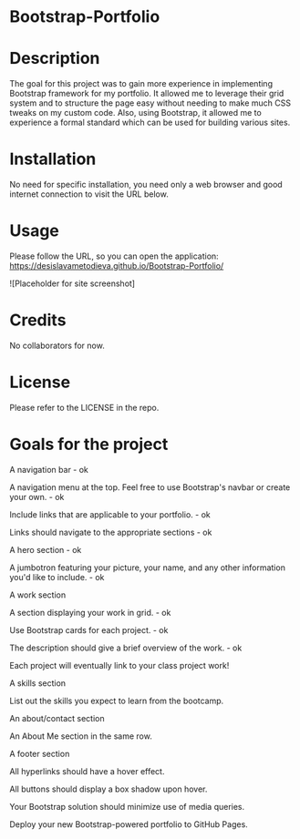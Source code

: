 # Bootstrap-Portfolio

# Description
The goal for this project was to gain more experience in implementing Bootstrap framework for my portfolio. It allowed me to leverage their grid system and to structure the page easy without needing to make much CSS tweaks on my custom code. Also, using Bootstrap, it allowed me to experience a formal standard which can be used for building various sites. 

# Installation
No need for specific installation, you need only a web browser and good internet connection to visit the URL below.

# Usage
Please follow the URL, so you can open the application: https://desislavametodieva.github.io/Bootstrap-Portfolio/

![Placeholder for site screenshot]

# Credits
No collaborators for now.

# License
Please refer to the LICENSE in the repo.

# Goals for the project

A navigation bar - ok 

A navigation menu at the top. Feel free to use Bootstrap's navbar or create your own. - ok

Include links that are applicable to your portfolio.   - ok

Links should navigate to the appropriate sections - ok

A hero section - ok 

A jumbotron featuring your picture, your name, and any other information you'd like to include. - ok 

A work section

A section displaying your work in grid. - ok

Use Bootstrap cards for each project. - ok

The description should give a brief overview of the work. - ok

Each project will eventually link to your class project work!

A skills section

List out the skills you expect to learn from the bootcamp.

An about/contact section

An About Me section in the same row.

A footer section

All hyperlinks should have a hover effect.

All buttons should display a box shadow upon hover.

Your Bootstrap solution should minimize use of media queries.

Deploy your new Bootstrap-powered portfolio to GitHub Pages.